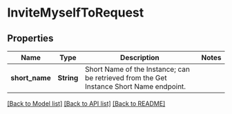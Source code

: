 # InviteMyselfToRequest

## Properties

Name | Type | Description | Notes
------------ | ------------- | ------------- | -------------
**short_name** | **String** | Short Name of the Instance; can be retrieved from the Get Instance Short Name endpoint. | 

[[Back to Model list]](../README.md#documentation-for-models) [[Back to API list]](../README.md#documentation-for-api-endpoints) [[Back to README]](../README.md)


